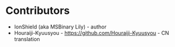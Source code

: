 # Contributors
- IonShield (aka MSBinary Lily) - author
- Houraiji-Kyuusyou - https://github.com/Houraiji-Kyuusyou - CN translation